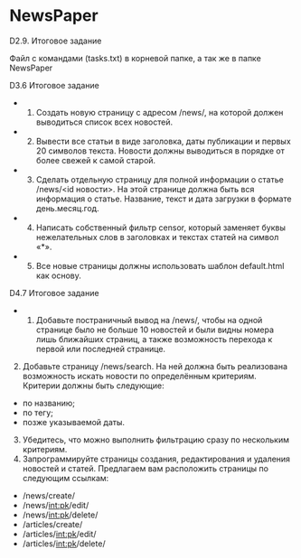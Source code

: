 # NewsPaper
D2.9. Итоговое задание

Файл с командами (tasks.txt) в корневой папке, а так же в папке NewsPaper


D3.6 Итоговое задание

+ 1) Создать новую страницу с адресом /news/, на которой должен выводиться список всех новостей.
+ 2) Вывести все статьи в виде заголовка, даты публикации и первых 20 символов текста.
Новости должны выводиться в порядке от более свежей к самой старой.
+ 3) Сделать отдельную страницу для полной информации о статье /news/<id новости>.
На этой странице должна быть вся информация о статье.
Название, текст и дата загрузки в формате день.месяц.год.
+ 4) Написать собственный фильтр censor, который заменяет буквы нежелательных слов 
в заголовках и текстах статей на символ «*».
+ 5) Все новые страницы должны использовать шаблон default.html как основу.

D4.7 Итоговое задание

+ 1) Добавьте постраничный вывод на /news/, чтобы на одной странице было не больше 10 новостей и 
были видны номера лишь ближайших страниц, а также возможность перехода к первой или последней странице.
2) Добавьте страницу /news/search. На ней должна быть реализована возможность искать новости 
по определённым критериям. Критерии должны быть следующие:
 - по названию;
 - по тегу;
 - позже указываемой даты.
3) Убедитесь, что можно выполнить фильтрацию сразу по нескольким критериям.
4) Запрограммируйте страницы создания, редактирования и удаления новостей и статей. 
Предлагаем вам расположить страницы по следующим ссылкам:
 - /news/create/
 - /news/<int:pk>/edit/
 - /news/<int:pk>/delete/
 - /articles/create/
 - /articles/<int:pk>/edit/
 - /articles/<int:pk>/delete/
